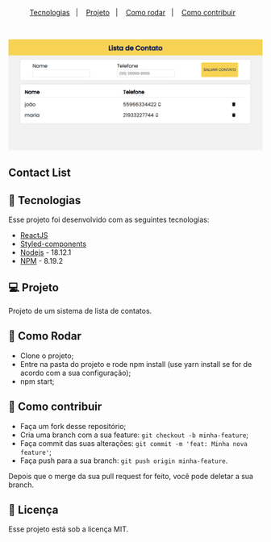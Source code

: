 <p align="center">
  <a href="#-tecnologias">Tecnologias</a>&nbsp;&nbsp;&nbsp;|&nbsp;&nbsp;&nbsp;
  <a href="#-projeto">Projeto</a>&nbsp;&nbsp;&nbsp;|&nbsp;&nbsp;&nbsp;
  <a href="#-como-rodar">Como rodar</a>&nbsp;&nbsp;&nbsp;|&nbsp;&nbsp;&nbsp;
  <a href="#-como-contribuir">Como contribuir</a>&nbsp;&nbsp;&nbsp;
  </p>

<br>

<p align="center">
  <img alt="" src=".github/image.png">
</p>

## Contact List

## 🚀 Tecnologias

Esse projeto foi desenvolvido com as seguintes tecnologias:

- [ReactJS](https://reactjs.org/)
- [Styled-components](https://styled-components.com/)
- [Nodejs](https://nodejs.org/en/) - 18.12.1
- [NPM](https://www.npmjs.com/) - 8.19.2

## 💻 Projeto

Projeto de um sistema de lista de contatos.

## 🚀 Como Rodar

- Clone o projeto;
- Entre na pasta do projeto e rode npm install (use yarn install se for de acordo com a sua configuração);
- npm start;

## 🤔 Como contribuir

- Faça um fork desse repositório;
- Cria uma branch com a sua feature: `git checkout -b minha-feature`;
- Faça commit das suas alterações: `git commit -m 'feat: Minha nova feature'`;
- Faça push para a sua branch: `git push origin minha-feature`.

Depois que o merge da sua pull request for feito, você pode deletar a sua branch.

## 📝 Licença

Esse projeto está sob a licença MIT.